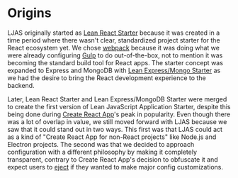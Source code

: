 # Origins

LJAS originally started as [Lean React Starter](https://github.com/mattlean/lean-react-starter) because it was created in a time period where there wasn't clear, standardized project starter for the React ecosystem yet. We chose [webpack](https://webpack.js.org) because it was doing what we were already configuring [Gulp](https://gulpjs.com) to do out-of-the-box, not to mention it was becoming the standard build tool for React apps. The starter concept was expanded to Express and MongoDB with [Lean Express/Mongo Starter](https://github.com/mattlean/lean-express-mongo-starter) as we had the desire to bring the React development experience to the backend.

Later, Lean React Starter and Lean Express/MongoDB Starter were merged to create the first version of Lean JavaScript Application Starter, despite this being done during [Create React App](https://create-react-app.dev)'s peak in popularity. Even though there was a lot of overlap in value, we still moved forward with LJAS because we saw that it could stand out in two ways. This first was that LJAS could act as a kind of "Create React App for non-React projects" like Node.js and Electron projects. The second was that we decided to approach configuration with a different philosophy by making it completely transparent, contrary to Create React App's decision to obfuscate it and expect users to [eject](https://create-react-app.dev/docs/available-scripts/#npm-run-eject) if they wanted to make major config customizations.
